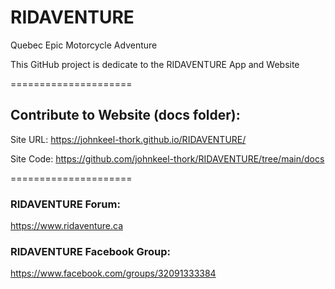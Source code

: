 # RIDAVENTURE
Quebec Epic Motorcycle Adventure

This GitHub project is dedicate to the RIDAVENTURE App and Website

=====================

## Contribute to Website (docs folder):
Site URL: https://johnkeel-thork.github.io/RIDAVENTURE/

Site Code: https://github.com/johnkeel-thork/RIDAVENTURE/tree/main/docs

=====================


### RIDAVENTURE Forum:
https://www.ridaventure.ca


### RIDAVENTURE Facebook Group:
https://www.facebook.com/groups/32091333384
